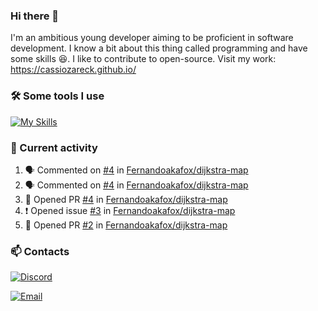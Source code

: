 ### Hi there 👋
I'm an ambitious young developer aiming to be proficient in software development. I know a bit about this thing called programming and have some skills 😆. I like to contribute to open-source. Visit my work: https://cassiozareck.github.io/

### 🛠️ Some tools I use
[![My Skills](https://skillicons.dev/icons?i=go,postgres,git,docker,python,linux)](https://skillicons.dev)

### 🔭 Current activity
<!--START_SECTION:activity-->
1. 🗣 Commented on [#4](https://github.com/Fernandoakafox/dijkstra-map/pull/4#issuecomment-1819989553) in [Fernandoakafox/dijkstra-map](https://github.com/Fernandoakafox/dijkstra-map)
2. 🗣 Commented on [#4](https://github.com/Fernandoakafox/dijkstra-map/pull/4#issuecomment-1819989330) in [Fernandoakafox/dijkstra-map](https://github.com/Fernandoakafox/dijkstra-map)
3. 💪 Opened PR [#4](https://github.com/Fernandoakafox/dijkstra-map/pull/4) in [Fernandoakafox/dijkstra-map](https://github.com/Fernandoakafox/dijkstra-map)
4. ❗ Opened issue [#3](https://github.com/Fernandoakafox/dijkstra-map/issues/3) in [Fernandoakafox/dijkstra-map](https://github.com/Fernandoakafox/dijkstra-map)
5. 💪 Opened PR [#2](https://github.com/Fernandoakafox/dijkstra-map/pull/2) in [Fernandoakafox/dijkstra-map](https://github.com/Fernandoakafox/dijkstra-map)
<!--END_SECTION:activity-->

### 📫 Contacts
[![Discord](https://dcbadge.vercel.app/api/shield/828005328988798997)](https://discord.com/channels/@me/828005328988798997)

<a href="mailto:cassiomilczareck@gmail.com">
    <img src="https://img.shields.io/badge/Gmail-D14836?style=for-the-badge&logo=gmail&logoColor=white" alt="Email">
</a>

<!--
**cassiozareck/cassiozareck** is a ✨ _special_ ✨ repository because its `README.md` (this file) appears on your GitHub profile.

Here are some ideas to get you started:

- 🔭 I’m currently working on ...
- 🌱 I’m currently learning ...
- 👯 I’m looking to collaborate on ...
- 🤔 I’m looking for help with ...
- 💬 Ask me about ...
- 😄 Pronouns: ...
- ⚡ Fun fact: ...
-->
